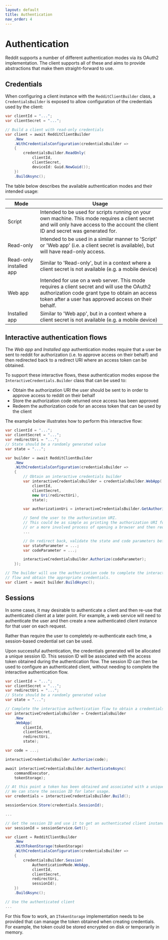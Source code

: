 ```yaml
---
layout: default
title: Authentication
nav_order: 4
---
```


# Authentication

Reddit supports a number of different authentication modes via its OAuth2 implementation. The client supports all of these and aims to provide abstractions that make them straight-forward to use.

## Credentials

When configuring a client instance with the `RedditClientBuilder` class, a `CredentialsBuilder` is exposed to allow configuration of the credentials used by the client:

```cs
var clientId = "...";
var clientSecret = "...";

// Build a client with read-only credentials
var client = await RedditClientBuilder
    .New             
    .WithCredentialsConfiguration(credentialsBuilder => 
    {
        credentialsBuilder.ReadOnly(
            clientId,
            clientSecret,
            deviceId: Guid.NewGuid());                  
    })     
    .BuildAsync();
```

The table below describes the available authentication modes and their intended usage:

| Mode                    | Usage                                                                                                                                                                                                  |
|-------------------------|--------------------------------------------------------------------------------------------------------------------------------------------------------------------------------------------------------|
| Script                  | Intended to be used for scripts running on your own machine. This mode requires a client secret and will only have access to the account the client ID and secret was generated for.                   |
| Read-only               | Intended to be used in a similar manner to 'Script' or 'Web app' (i.e. a client secret is available), but will have read-only access.                                                                  |
| Read-only installed app | Similar to 'Read-only', but in a context where a client secret is not available (e.g. a mobile device)                                                                                                 |
| Web app                 | Intended for use on a web server. This mode requires a client secret and will use the OAuth2 authorization code grant type to obtain an access token after a user has approved access on their behalf. |
| Installed app           | Similar to 'Web app', but in a context where a client secret is not available (e.g. a mobile device)                                                                                                   |

## Interactive authentication flows

The *Web app* and *Installed app* authentication modes require that a user be sent to reddit for authorization (i.e. to approve access on their behalf) and then redirected back to a redirect URI where an access token can be obtained.

To support these interactive flows, these authentication modes expose the `InteractiveCredentials.Builder` class that can be used to:

- Obtain the authorization URI the user should be sent to in order to approve access to reddit on their behalf
- Store the authorization code returned once access has been approved
- Redeem the authorization code for an access token that can be used by the client

The example below illustrates how to perform this interactive flow:

```cs
var clientId = "...";
var clientSecret = "...";
var redirectUri = "...";
// State should be a randomly generated value
var state = "...";

var builder = await RedditClientBuilder
    .New             
    .WithCredentialsConfiguration(credentialsBuilder => 
    {                   
        // Obtain an interactive credentials builder 
        var interactiveCredentialsBuilder = credentialsBuilder.WebApp(
            clientId,
            clientSecret,
            new Uri(redirectUri),
            state);

        var authorizationUri = interactiveCredentialsBuilder.GetAuthorizationUri();

        // Send the user to the authorization URI.
        // This could be as simple as printing the authorization URI for the user to copy-paste into their browser,
        // or a more involved process of opening a browser and then redirecting back to a mobile application.
        ...

        // On redirect back, validate the state and code parameters before authorizing the builder
        var stateParameter = ...;
        var codeParameter = ...;

        interactiveCredentialsBuilder.Authorize(codeParameter);
    });

// The builder will use the authorization code to complete the interactive authentication 
// flow and obtain the appropriate credentials.
var client = await builder.BuildAsync();
```

## Sessions

In some cases, it may desirable to authenticate a client and then re-use that authenticated client at a later point. For example, a web service will need to authenticate the user and then create a new authenticated client instance for that user on each request.

Rather than require the user to completely re-authenticate each time, a session-based credential set can be used. 

Upon successful authentication, the credentials generated will be allocated a unique session ID. This session ID will be associated with the access token obtained during the authentication flow. The session ID can then be used to configure an authenticated client, without needing to complete the interactive authentication flow.

```cs
var clientId = "...";
var clientSecret = "...";
var redirectUri = "...";
// State should be a randomly generated value
var state = "...";

// Complete the interactive authentication flow to obtain a credentials instance
var interactiveCredentialsBuilder = CredentialsBuilder
    .New
    .WebApp(
        clientId,
        clientSecret,
        redirectUri,
        state);

var code = ...;

interactiveCredentialsBuilder.Authorize(code);

await interactiveCredentialsBuilder.AuthenticateAsync(
    commandExecutor,
    tokenStorage);

// At this point a token has been obtained and associated with a unique session ID.
// We can store the session ID for later usage.
var credentials = interactiveCredentialsBuilder.Build(); 

sessionService.Store(credentials.SessionId);

...

// Get the session ID and use it to get an authenticated client instance.
var sessionId = sessionService.Get();

var client = RedditClientBuilder
    .New                
    .WithTokenStorage(tokenStorage)
    .WithCredentialsConfiguration(credentialsBuilder =>
    {
        credentialsBuilder.Session(
            AuthenticationMode.WebApp,
            clientId,
            clientSecret,
            redirectUri,
            sessionId);                                    
    })
    .BuildAsync();

// Use the authenticated client
...
```

For this flow to work, an `ITokenStorage` implementation needs to be provided that can manage the token obtained when creating credentials. For example, the token could be stored encrypted on disk or temporarily in memory.